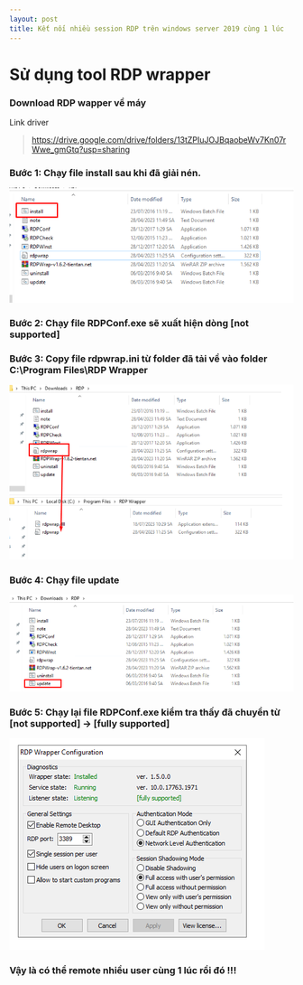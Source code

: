 ```yaml
---
layout: post
title: Kết nối nhiều session RDP trên windows server 2019 cùng 1 lúc
---
```


# Sử dụng tool RDP wrapper

### Download RDP wapper về máy
Link driver
> https://drive.google.com/drive/folders/13tZPIuJOJBqaobeWv7Kn07rWwe_gmGtq?usp=sharing 


### Bước 1: Chạy file install sau khi đã giải nén.
![images](/images/rdp-1.png )

### Bước 2: Chạy file RDPConf.exe sẽ xuất hiện dòng [not supported]

### Bước 3: Copy file rdpwrap.ini từ folder đã tải về vào folder C:\Program Files\RDP Wrapper
![images](/images/rdp-2.png )

### Bước 4: Chạy file update 
![images](/images/rdp-3.png )

### Bước 5: Chạy lại file RDPConf.exe kiểm tra thấy đã chuyển từ [not supported] -> [fully supported]
![images](/images/rdp-4.png )

### Vậy là có thể remote nhiều user cùng 1 lúc rồi đó !!!